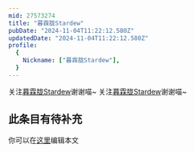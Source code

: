 ```yaml
---
mid: 27573274
title: "暮霖胧Stardew"
pubDate: "2024-11-04T11:22:12.580Z"
updatedDate: "2024-11-04T11:22:12.580Z"
profile:
  {
    Nickname: ["暮霖胧Stardew"],
  }
---
```


关注[暮霖胧Stardew](https://space.bilibili.com/27573274)谢谢喵~ 关注[暮霖胧Stardew](https://space.bilibili.com/27573274)谢谢喵~

## 此条目有待补充
你可以在[这里](https://github.com/Yuhanawa/VTuber.ICU-Content/edit/master/v/暮霖胧Stardew/index.md)编辑本文
